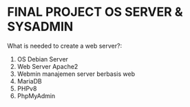 # FINAL PROJECT OS SERVER & SYSADMIN
What is needed to create a web server?:
1. OS Debian Server
2. Web Server Apache2
3. Webmin manajemen server berbasis web
4. MariaDB
5. PHPv8
6. PhpMyAdmin 
